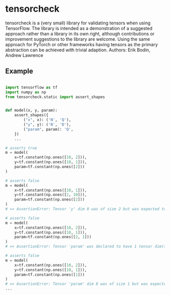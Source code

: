 # tensorcheck

tensorcheck is a (very small) library for validating tensors when using TensorFlow. The library is intended as a
demonstration of a suggested approach rather than a library in its own right, although contributions or improvement suggestions to the library are welcome.
Using the same approach for PyTorch or other frameworks having tensors as the primary abstraction can be achieved with
 trivial adaption. Authors: Erik Bodin, Andrew Lawrence

## Example
```python

import tensorflow as tf
import numpy as np
from tensorcheck.static import assert_shapes


def model(x, y, param):
    assert_shapes({
        ("x", x): ('N', 'Q'),
        ("y", y): ('N', 'D'),
        ("param", param): 'Q',
    })
    ...

# asserts true
m = model(
    x=tf.constant(np.ones([10, 2])),
    y=tf.constant(np.ones([10, 1])),
    param=tf.constant(np.ones([2]))
)

# asserts false
m = model(
    x=tf.constant(np.ones([10, 1])),
    y=tf.constant(np.ones([2, 10])),
    param=tf.constant(np.ones([2]))
)
# => AssertionError: Tensor 'y' dim 0 was of size 2 but was expected to be 10 as declared by 'x' dim 0

# asserts false
m = model(
    x=tf.constant(np.ones([10, 2])),
    y=tf.constant(np.ones([10, 1])),
    param=tf.constant(np.ones([2, 1]))
)
# => AssertionError: Tensor 'param' was declared to have 1 tensor dim(s) but have 2.

# asserts false
m = model(
    x=tf.constant(np.ones([10, 2])),
    y=tf.constant(np.ones([10, 1])),
    param=tf.constant(np.ones([1]))
)
# => AssertionError: Tensor 'param' dim 0 was of size 1 but was expected to be 2 as declared by 'x' dim 1
...
```
